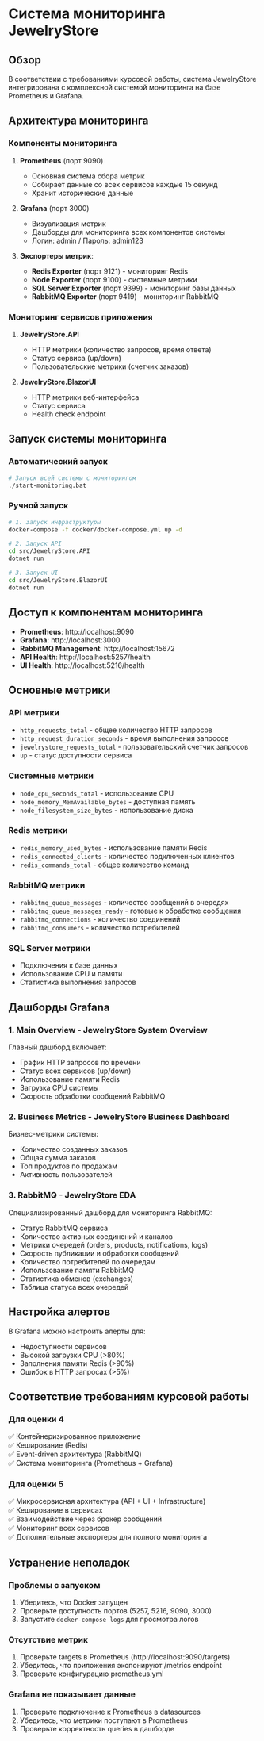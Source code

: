 # Система мониторинга JewelryStore

## Обзор

В соответствии с требованиями курсовой работы, система JewelryStore интегрирована с комплексной системой мониторинга на базе Prometheus и Grafana.

## Архитектура мониторинга

### Компоненты мониторинга

1. **Prometheus** (порт 9090)
   - Основная система сбора метрик
   - Собирает данные со всех сервисов каждые 15 секунд
   - Хранит исторические данные

2. **Grafana** (порт 3000)
   - Визуализация метрик
   - Дашборды для мониторинга всех компонентов системы
   - Логин: admin / Пароль: admin123

3. **Экспортеры метрик**:
   - **Redis Exporter** (порт 9121) - мониторинг Redis
   - **Node Exporter** (порт 9100) - системные метрики
   - **SQL Server Exporter** (порт 9399) - мониторинг базы данных
   - **RabbitMQ Exporter** (порт 9419) - мониторинг RabbitMQ

### Мониторинг сервисов приложения

1. **JewelryStore.API**
   - HTTP метрики (количество запросов, время ответа)
   - Статус сервиса (up/down)
   - Пользовательские метрики (счетчик заказов)

2. **JewelryStore.BlazorUI**
   - HTTP метрики веб-интерфейса
   - Статус сервиса
   - Health check endpoint

## Запуск системы мониторинга

### Автоматический запуск
```bash
# Запуск всей системы с мониторингом
./start-monitoring.bat
```

### Ручной запуск
```bash
# 1. Запуск инфраструктуры
docker-compose -f docker/docker-compose.yml up -d

# 2. Запуск API
cd src/JewelryStore.API
dotnet run

# 3. Запуск UI
cd src/JewelryStore.BlazorUI  
dotnet run
```

## Доступ к компонентам мониторинга

- **Prometheus**: http://localhost:9090
- **Grafana**: http://localhost:3000
- **RabbitMQ Management**: http://localhost:15672
- **API Health**: http://localhost:5257/health
- **UI Health**: http://localhost:5216/health

## Основные метрики

### API метрики
- `http_requests_total` - общее количество HTTP запросов
- `http_request_duration_seconds` - время выполнения запросов
- `jewelrystore_requests_total` - пользовательский счетчик запросов
- `up` - статус доступности сервиса

### Системные метрики
- `node_cpu_seconds_total` - использование CPU
- `node_memory_MemAvailable_bytes` - доступная память
- `node_filesystem_size_bytes` - использование диска

### Redis метрики
- `redis_memory_used_bytes` - использование памяти Redis
- `redis_connected_clients` - количество подключенных клиентов
- `redis_commands_total` - общее количество команд

### RabbitMQ метрики
- `rabbitmq_queue_messages` - количество сообщений в очередях
- `rabbitmq_queue_messages_ready` - готовые к обработке сообщения
- `rabbitmq_connections` - количество соединений
- `rabbitmq_consumers` - количество потребителей

### SQL Server метрики
- Подключения к базе данных
- Использование CPU и памяти
- Статистика выполнения запросов

## Дашборды Grafana

### 1. Main Overview - JewelryStore System Overview
Главный дашборд включает:
- График HTTP запросов по времени
- Статус всех сервисов (up/down)
- Использование памяти Redis
- Загрузка CPU системы
- Скорость обработки сообщений RabbitMQ

### 2. Business Metrics - JewelryStore Business Dashboard
Бизнес-метрики системы:
- Количество созданных заказов
- Общая сумма заказов
- Топ продуктов по продажам
- Активность пользователей

### 3. RabbitMQ - JewelryStore EDA
Специализированный дашборд для мониторинга RabbitMQ:
- Статус RabbitMQ сервиса
- Количество активных соединений и каналов
- Метрики очередей (orders, products, notifications, logs)
- Скорость публикации и обработки сообщений
- Количество потребителей по очередям
- Использование памяти RabbitMQ
- Статистика обменов (exchanges)
- Таблица статуса всех очередей

## Настройка алертов

В Grafana можно настроить алерты для:
- Недоступности сервисов
- Высокой загрузки CPU (>80%)
- Заполнения памяти Redis (>90%)
- Ошибок в HTTP запросах (>5%)

## Соответствие требованиям курсовой работы

### Для оценки 4
✅ Контейнеризированное приложение  
✅ Кеширование (Redis)  
✅ Event-driven архитектура (RabbitMQ)  
✅ Система мониторинга (Prometheus + Grafana)  

### Для оценки 5
✅ Микросервисная архитектура (API + UI + Infrastructure)  
✅ Кеширование в сервисах  
✅ Взаимодействие через брокер сообщений  
✅ Мониторинг всех сервисов  
✅ Дополнительные экспортеры для полного мониторинга  

## Устранение неполадок

### Проблемы с запуском
1. Убедитесь, что Docker запущен
2. Проверьте доступность портов (5257, 5216, 9090, 3000)
3. Запустите `docker-compose logs` для просмотра логов

### Отсутствие метрик
1. Проверьте targets в Prometheus (http://localhost:9090/targets)
2. Убедитесь, что приложения экспонируют /metrics endpoint
3. Проверьте конфигурацию prometheus.yml

### Grafana не показывает данные
1. Проверьте подключение к Prometheus в datasources
2. Убедитесь, что метрики поступают в Prometheus
3. Проверьте корректность queries в дашборде 